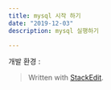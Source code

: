 ```yaml
---
title: mysql 시작 하기 
date: "2019-12-03"
description: mysql 실행하기

---
```

개발 환경 : 



> Written with [StackEdit](https://stackedit.io/).
<!--stackedit_data:
eyJoaXN0b3J5IjpbNDIyODI0MjM3XX0=
-->